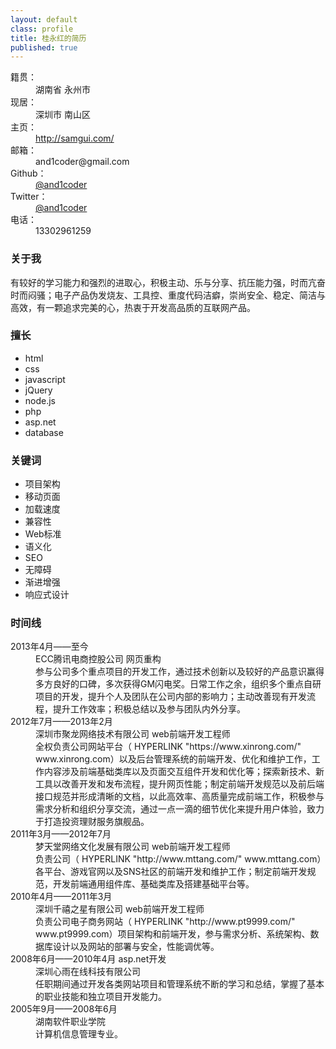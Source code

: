 ```yaml
---
layout: default
class: profile
title: 桂永红的简历
published: true
---
```

<dl class="basic">
  <dt>籍贯：</dt>
  <dd>湖南省 永州市</dd>
  <dt>现居：</dt>
  <dd>深圳市 南山区</dd>
  <dt>主页：</dt>
  <dd><a href="http://samgui.com/" target="_blank">http://samgui.com/</a></dd>
  <dt>邮箱：</dt>
  <dd>and1coder@gmail.com</dd>
  <dt>Github：</dt>
  <dd><a href="https://github.com/and1coder" target="_blank">@and1coder</a></dd>
  <dt>Twitter：</dt>
  <dd><a href="https://twitter.com/and1coder" target="_blank">@and1coder</a></dd>
  <dt>电话：</dt>
  <dd>13302961259</dd>
</dl>

### 关于我
有较好的学习能力和强烈的进取心，积极主动、乐与分享、抗压能力强，时而亢奋时而闷骚；电子产品伪发烧友、工具控、重度代码洁癖，崇尚安全、稳定、简洁与高效，有一颗追求完美的心，热衷于开发高品质的互联网产品。

### 擅长
<ul class="skills">
    <li>html</li>
    <li>css</li>
    <li>javascript</li>
    <li>jQuery</li>
    <li>node.js</li>
    <li>php</li>
    <li>asp.net</li>
    <li>database</li>
</ul>

### 关键词
<ul class="keywords">
    <li>项目架构</li>
    <li>移动页面</li>
    <li>加载速度</li>
    <li>兼容性</li>
    <li>Web标准</li>
    <li>语义化</li>
    <li>SEO</li>
    <li>无障碍</li>
    <li>渐进增强</li>
    <li>响应式设计</li>
</ul>

### 时间线
<dl class="timeline">
  <dt>2013年4月——至今</dt>
  <dd>ECC腾讯电商控股公司 网页重构</dd>
  <dd>
    参与公司多个重点项目的开发工作，通过技术创新以及较好的产品意识赢得多方良好的口碑，多次获得GM闪电奖。日常工作之余，组织多个重点自研项目的开发，提升个人及团队在公司内部的影响力；主动改善现有开发流程，提升工作效率；积极总结以及参与团队内外分享。
  </dd>
  <dt>2012年7月——2013年2月</dt>
  <dd>深圳市聚龙网络技术有限公司 web前端开发工程师</dd>
  <dd>
    全权负责公司网站平台（ HYPERLINK "https://www.xinrong.com/" www.xinrong.com）以及后台管理系统的前端开发、优化和维护工作，工作内容涉及前端基础类库以及页面交互组件开发和优化等；探索新技术、新工具以改善开发和发布流程，提升网页性能；制定前端开发规范以及前后端接口规范并形成清晰的文档，以此高效率、高质量完成前端工作，积极参与需求分析和组织分享交流，通过一点一滴的细节优化来提升用户体验，致力于打造投资理财服务旗舰品。
  </dd>
  <dt>2011年3月——2012年7月</dt>
  <dd>梦天堂网络文化发展有限公司 web前端开发工程师</dd>
  <dd>
    负责公司（ HYPERLINK "http://www.mttang.com/" www.mttang.com）各平台、游戏官网以及SNS社区的前端开发和维护工作；制定前端开发规范，开发前端通用组件库、基础类库及搭建基础平台等。
  </dd>
  <dt>2010年4月——2011年3月</dt>
  <dd>深圳千禧之星有限公司 web前端开发工程师</dd>
  <dd>
    负责公司电子商务网站（ HYPERLINK "http://www.pt9999.com/" www.pt9999.com）项目架构和前端开发，参与需求分析、系统架构、数据库设计以及网站的部署与安全，性能调优等。
  </dd>
  <dt>2008年6月——2010年4月 asp.net开发</dt>
  <dd>深圳心雨在线科技有限公司</dd>
  <dd>
    任职期间通过开发各类网站项目和管理系统不断的学习和总结，掌握了基本的职业技能和独立项目开发能力。
  </dd>
  <dt>2005年9月——2008年6月</dt>
  <dd>湖南软件职业学院</dd>
  <dd>
    计算机信息管理专业。
  </dd>
</dl>